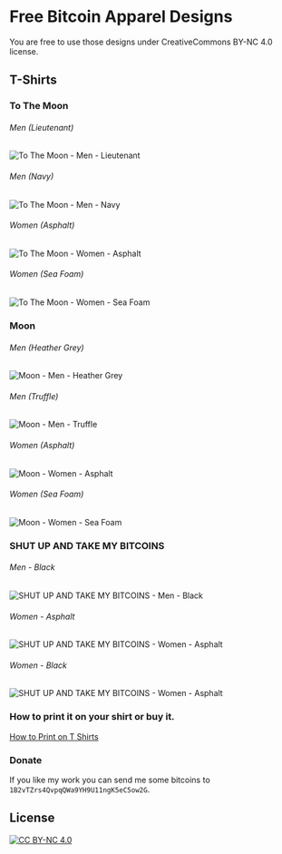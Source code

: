 # Free Bitcoin Apparel Designs

You are free to use those designs under CreativeCommons BY-NC 4.0 license.

## T-Shirts

### To The Moon
###### Men (Lieutenant)
![To The Moon - Men - Lieutenant](https://raw.githubusercontent.com/Sekhmet/bitcoin-apparel/master/mockups/men/to%20the%20moon/american%20apparel__lieutenant_wrinkle%20front_mockup.png)

###### Men (Navy)
![To The Moon - Men - Navy](https://raw.githubusercontent.com/Sekhmet/bitcoin-apparel/master/mockups/men/to%20the%20moon/american%20apparel__navy_wrinkle%20front_mockup.png)

###### Women (Asphalt)
![To The Moon - Women - Asphalt](https://raw.githubusercontent.com/Sekhmet/bitcoin-apparel/master/mockups/women/to%20the%20moon/american%20apparel__asphalt_wrinkle%20front_mockup.png)

###### Women (Sea Foam)
![To The Moon - Women - Sea Foam](https://raw.githubusercontent.com/Sekhmet/bitcoin-apparel/master/mockups/women/to%20the%20moon/american%20apparel__sea%20foam_wrinkle%20front_mockup.png)

### Moon
###### Men (Heather Grey)
![Moon - Men - Heather Grey](https://raw.githubusercontent.com/Sekhmet/bitcoin-apparel/master/mockups/men/moon/american%20apparel__heather%20grey_wrinkle%20front_mockup.png)
###### Men (Truffle)
![Moon - Men - Truffle](https://raw.githubusercontent.com/Sekhmet/bitcoin-apparel/master/mockups/men/moon/american%20apparel__truffle_wrinkle%20front_mockup.png)
###### Women (Asphalt)
![Moon - Women - Asphalt](https://raw.githubusercontent.com/Sekhmet/bitcoin-apparel/master/mockups/women/to%20the%20moon/american%20apparel__asphalt_wrinkle%20front_mockup.png)
###### Women (Sea Foam)
![Moon - Women - Sea Foam](https://raw.githubusercontent.com/Sekhmet/bitcoin-apparel/master/mockups/women/to%20the%20moon/american%20apparel__sea%20foam_wrinkle%20front_mockup.png)


### SHUT UP AND TAKE MY BITCOINS
###### Men - Black
![SHUT UP AND TAKE MY BITCOINS - Men - Black](https://raw.githubusercontent.com/Sekhmet/bitcoin-apparel/master/mockups/men/shut%20up/american%20apparel__black_wrinkle%20front_mockup.png)
###### Women - Asphalt
![SHUT UP AND TAKE MY BITCOINS - Women - Asphalt](https://raw.githubusercontent.com/Sekhmet/bitcoin-apparel/master/mockups/women/shut%20up/american%20apparel__asphalt_wrinkle%20front_mockup.png)
###### Women - Black
![SHUT UP AND TAKE MY BITCOINS - Women - Asphalt](https://raw.githubusercontent.com/Sekhmet/bitcoin-apparel/master/mockups/women/shut%20up/american%20apparel__black_wrinkle%20front_mockup.png)

### How to print it on your shirt or buy it.
[How to Print on T Shirts](http://www.wikihow.com/Print-on-T-Shirts)

### Donate
If you like my work you can send me some bitcoins to `1B2vTZrs4QvpqQWa9YH9U11ngK5eC5ow2G`.

## License
[![CC BY-NC 4.0](https://i.creativecommons.org/l/by-nc/4.0/88x31.png)](https://creativecommons.org/licenses/by-nc/4.0/)
